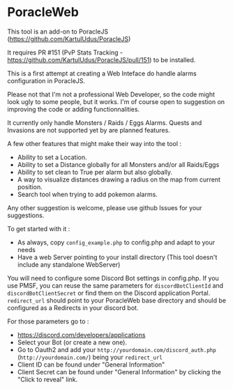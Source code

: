 # PoracleWeb

This tool is an add-on to PoracleJS (https://github.com/KartulUdus/PoracleJS)

It requires PR #151 (PvP Stats Tracking - https://github.com/KartulUdus/PoracleJS/pull/151) to be installed.

This is a first attempt at creating a Web Inteface do handle alarms configuration in PoracleJS.

Please not that I'm not a professional Web Developer, so the code might look ugly to some people, but it works. I'm of course open to suggestion on improving the code or adding functionnalities.

It currently only handle Monsters / Raids / Eggs Alarms. Quests and Invasions are not supported yet by are planned features.

A few other features that might make their way into the tool :

- Ability to set a Location.
- Ability to set a Distance globally for all Monsters and/or all Raids/Eggs
- Ability to set clean to True per alarm but also globally.
- A way to visualize distances drawing a radius on the map from current position.
- Search tool when trying to add pokemon alarms.

Any other suggestion is welcome, please use github Issues for your suggestions.

To get started with it :
- As always, copy `config_example.php` to config.php and adapt to your needs
- Have a web Server pointing to your install directory (This tool doesn't include any standalone WebServer)

You will need to configure some Discord Bot settings in config.php. If you use PMSF, you can reuse the same parameters for `discordBotClientId` and `discordBotClientSecret` or find them on the Discord application Portal. `redirect_url` should point to your PoracleWeb base directory and should be configured as a Redirects in your discord bot. 

For those parameters go to :
- https://discord.com/developers/applications
- Select your Bot (or create a new one).
- Go to Oauth2 and add your `http://yourdomain.com/discord_auth.php` (`http://yourdomain.com/`) being your `redirect_url`
- Client ID can be found under "General Information"
- Client Secret can be found under "General Information" by clicking the "Click to reveal" link.
